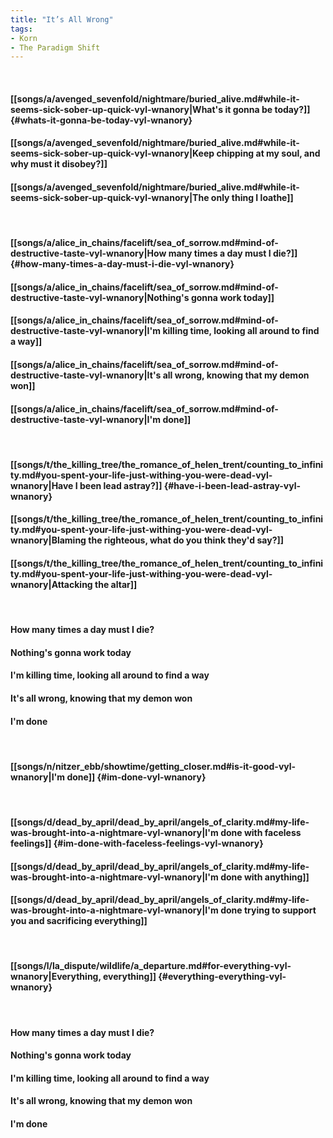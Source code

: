 ```yaml
---
title: "It’s All Wrong"
tags:
- Korn
- The Paradigm Shift
---
```

&nbsp;
#### [[songs/a/avenged_sevenfold/nightmare/buried_alive.md#while-it-seems-sick-sober-up-quick-vyl-wnanory|What's it gonna be today?]] {#whats-it-gonna-be-today-vyl-wnanory}
#### [[songs/a/avenged_sevenfold/nightmare/buried_alive.md#while-it-seems-sick-sober-up-quick-vyl-wnanory|Keep chipping at my soul, and why must it disobey?]]
#### [[songs/a/avenged_sevenfold/nightmare/buried_alive.md#while-it-seems-sick-sober-up-quick-vyl-wnanory|The only thing I loathe]]
&nbsp;
#### [[songs/a/alice_in_chains/facelift/sea_of_sorrow.md#mind-of-destructive-taste-vyl-wnanory|How many times a day must I die?]] {#how-many-times-a-day-must-i-die-vyl-wnanory}
#### [[songs/a/alice_in_chains/facelift/sea_of_sorrow.md#mind-of-destructive-taste-vyl-wnanory|Nothing's gonna work today]]
#### [[songs/a/alice_in_chains/facelift/sea_of_sorrow.md#mind-of-destructive-taste-vyl-wnanory|I'm killing time, looking all around to find a way]]
#### [[songs/a/alice_in_chains/facelift/sea_of_sorrow.md#mind-of-destructive-taste-vyl-wnanory|It's all wrong, knowing that my demon won]]
#### [[songs/a/alice_in_chains/facelift/sea_of_sorrow.md#mind-of-destructive-taste-vyl-wnanory|I'm done]]
&nbsp;
#### [[songs/t/the_killing_tree/the_romance_of_helen_trent/counting_to_infinity.md#you-spent-your-life-just-withing-you-were-dead-vyl-wnanory|Have I been lead astray?]] {#have-i-been-lead-astray-vyl-wnanory}
#### [[songs/t/the_killing_tree/the_romance_of_helen_trent/counting_to_infinity.md#you-spent-your-life-just-withing-you-were-dead-vyl-wnanory|Blaming the righteous, what do you think they'd say?]]
#### [[songs/t/the_killing_tree/the_romance_of_helen_trent/counting_to_infinity.md#you-spent-your-life-just-withing-you-were-dead-vyl-wnanory|Attacking the altar]]
&nbsp;
#### How many times a day must I die?
#### Nothing's gonna work today
#### I'm killing time, looking all around to find a way
#### It's all wrong, knowing that my demon won
#### I'm done
&nbsp;
#### [[songs/n/nitzer_ebb/showtime/getting_closer.md#is-it-good-vyl-wnanory|I'm done]] {#im-done-vyl-wnanory}
&nbsp;
#### [[songs/d/dead_by_april/dead_by_april/angels_of_clarity.md#my-life-was-brought-into-a-nightmare-vyl-wnanory|I'm done with faceless feelings]] {#im-done-with-faceless-feelings-vyl-wnanory}
#### [[songs/d/dead_by_april/dead_by_april/angels_of_clarity.md#my-life-was-brought-into-a-nightmare-vyl-wnanory|I'm done with anything]]
#### [[songs/d/dead_by_april/dead_by_april/angels_of_clarity.md#my-life-was-brought-into-a-nightmare-vyl-wnanory|I'm done trying to support you and sacrificing everything]]
&nbsp;
#### [[songs/l/la_dispute/wildlife/a_departure.md#for-everything-vyl-wnanory|Everything, everything]] {#everything-everything-vyl-wnanory}
&nbsp;
#### How many times a day must I die?
#### Nothing's gonna work today
#### I'm killing time, looking all around to find a way
#### It's all wrong, knowing that my demon won
#### I'm done
